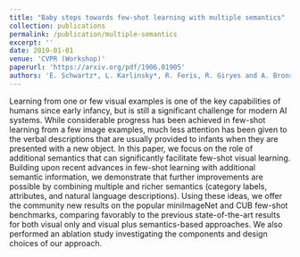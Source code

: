 ```yaml
---
title: "Baby steps towards few-shot learning with multiple semantics"
collection: publications
permalink: /publication/multiple-semantics
excerpt: ''
date: 2019-01-01
venue: 'CVPR (Workshop)'
paperurl: 'https://arxiv.org/pdf/1906.01905'
authors: 'E. Schwartz*, L. Karlinsky*, R. Feris, R. Giryes and A. Bronstein'
---
```

Learning from one or few visual examples is one of the key capabilities of humans since early infancy, but is still a significant challenge for modern AI systems. While considerable progress has been achieved in few-shot learning from a few image examples, much less attention has been given to the verbal descriptions that are usually provided to infants when they are presented with a new object. In this paper, we focus on the role of additional semantics that can significantly facilitate few-shot visual learning. Building upon recent advances in few-shot learning with additional semantic information, we demonstrate that further improvements are possible by combining multiple and richer semantics (category labels, attributes, and natural language descriptions). Using these ideas, we offer the community new results on the popular miniImageNet and CUB few-shot benchmarks, comparing favorably to the previous state-of-the-art results for both visual only and visual plus semantics-based approaches. We also performed an ablation study investigating the components and design choices of our approach.